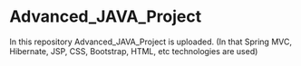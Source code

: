 # Advanced_JAVA_Project
In this repository Advanced_JAVA_Project is uploaded. (In that Spring MVC, Hibernate, JSP, CSS, Bootstrap, HTML, etc technologies are used)
